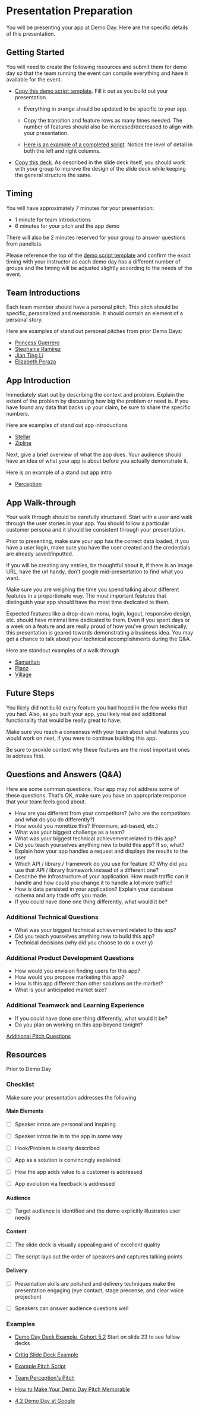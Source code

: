 # Presentation Preparation

You will be presenting your app at Demo Day. Here are the specific details of this presentation.

## Getting Started

You will need to create the following resources and submit them for demo day so that the team running the event can compile everything and have it available for the event. 

- [Copy this demo script template](https://docs.google.com/document/d/1GfQLWbsKBKP5hN3tDrQu6d7l85Lq8xEzX9Te9vQoUtE/edit). Fill it out as you build out your presentation. 
    - Everything in orange should be updated to be specific to your app. 
    - Copy the transition and feature rows as many times needed. The number of features should also be increased/decreased to align with your presentation. 

  - [Here is an example of a completed script](https://docs.google.com/document/d/1_X4-JCg2YglDaWIxCB2p_XRJLffN2XYp05Gq7Kxw1NE/edit). Notice the level of detail in both the left and right columns.

- [Copy this deck](https://docs.google.com/presentation/d/1qXb3uDrNxSmzV5vTvHsLBptH0cKqL9Dy4QfyDILsFlM/edit#slide=id.g6c1b6be0e1_0_0). As described in the slide deck itself, you should work with your group to improve the design of the slide deck while keeping the general structure the same. 

## Timing

You will have approximately 7 minutes for your presentation:

- 1 minute for team introductions
- 6 minutes for your pitch and the app demo

There will also be 2 minutes reserved for your group to answer questions from panelists.

Please reference the top of the [demo script template](https://docs.google.com/document/d/1GfQLWbsKBKP5hN3tDrQu6d7l85Lq8xEzX9Te9vQoUtE/edit) and confirm the exact timing with your instructor as each demo day has a different number of groups and the timing will be adjusted slightly according to the needs of the event. 

## Team Introductions

Each team member should have a personal pitch. This pitch should be specific, personalized and memorable. It should contain an element of a personal story.

Here are examples of stand out personal pitches from prior Demo Days:

- [Princess Guerrero](https://youtu.be/rFtlhau003o?t=1263)
- [Stephanie Ramirez](https://youtu.be/weOyHa_LY10?t=2710)
- [Jian Ting Li](https://youtu.be/weOyHa_LY10?t=3835)
- [Elizabeth Peraza](https://youtu.be/weOyHa_LY10?t=5070)

## App Introduction

Immediately start out by describing the context and problem. Explain the extent of the problem by discussing how big the problem or need is. If you have found any data that backs up your claim, be sure to share the specific numbers.

Here are examples of stand out app introductions

- [Stellar](https://youtu.be/weOyHa_LY10?t=1686)
- [Zipline](https://youtu.be/weOyHa_LY10?t=2260)

Next, give a brief overview of what the app does. Your audience should have an idea of what your app is about before you actually demonstrate it.

Here is an example of a stand out app intro

- [Perception](https://youtu.be/weOyHa_LY10?t=5141)

## App Walk-through

Your walk through should be carefully structured. Start with a user and walk through the user stories in your app. You should follow a particular customer persona and it should be consistent through your presentation.

Prior to presenting, make sure your app has the correct data loaded, if you have a user login, make sure you have the user created and the credentials are already saved/inputted.

If you will be creating any entries, be thoughtful about it, if there is an image URL, have the url handy, don't google mid-presentation to find what you want.

Make sure you are weighing the time you spend talking about different features in a proportionate way. The most important features that distinguish your app should have the most time dedicated to them.

Expected features like a drop-down menu, login, logout, responsive design, etc. should have minimal time dedicated to them. Even if you spent days or a week on a feature and are really proud of how you've grown technically, this presentation is geared towards demonstrating a business idea. You may get a chance to talk about your technical accomplishments during the Q&A.

Here are standout examples of a walk through

- [Samaritan](https://youtu.be/bCS2lJNGzlo?t=6042)
- [Planz](https://youtu.be/bCS2lJNGzlo?t=5442)
- [Village](https://youtu.be/plFIzWnm05E?t=1703)

## Future Steps

You likely did not build every feature you had hoped in the few weeks that you had. Also, as you built your app, you likely realized additional functionality that would be really great to have.

Make sure you reach a consensus with your team about what features you would work on next, if you were to continue building this app.

Be sure to provide context why these features are the most important ones to address first.

## Questions and Answers (Q&A)

Here are some common questions. Your app may not address some of these questions. That's OK, make sure you have an appropriate response that your team feels good about.

- How are you different from your competitors? (who are the competitors and what do you do differently?)
- How would you monetize this? (Freemium, ad-based, etc.)
- What was your biggest challenge as a team?
- What was your biggest technical achievement related to this app?
- Did you teach yourselves anything new to build this app? If so, what?
- Explain how your app handles a request and displays the results to the user
- Which API / library / framework do you use for feature X? Why did you use that API / library framework instead of a different one?
- Describe the infrastructure of your application. How much traffic can it handle and how could you change it to handle a lot more traffic?
- How is data persisted in your application? Explain your database schema and any trade offs you made.
- If you could have done one thing differently, what would it be?

### Additional Technical Questions

- What was your biggest technical achievement related to this app?
- Did you teach yourselves anything new to build this app?
- Technical decisions (why did you choose to do x over y)

### Additional Product Development Questions

- How would you envision finding users for this app?
- How would you propose marketing this app?
- How is this app different than other solutions on the market?
- What is your anticipated market size?

### Additional Teamwork and Learning Experience

- If you could have done one thing differently, what would it be?
- Do you plan on working on this app beyond tonight?

[Additional Pitch Questions](https://www.cleverism.com/startup-pitch-competition-questions/)

## Resources

Prior to Demo Day

### Checklist

Make sure your presentation addresses the following




#### Main Elements

- [ ] Speaker intros are personal and inspiring
- [ ] Speaker intros tie in to the app in some way
- [ ] Hook/Problem is clearly described
- [ ] App as a solution is convincingly explained
- [ ] How the app adds value to a customer is addressed
- [ ] App evolution via feedback is addressed


#### Audience 

- [ ] Target audience is identified and the demo explicitly illustrates user needs


#### Content

- [ ] The slide deck is visually appealing and of excellent quality
- [ ] The script lays out the order of speakers and captures talking points


#### Delivery  
- [ ] Presentation skills are polished and delivery techniques make the presentation engaging (eye contact, stage precense, and clear voice projection) 
- [ ] Speakers can answer audience questions well


### Examples

- [Demo Day Deck Example, Cohort 5.2](https://docs.google.com/presentation/d/1JQk7eRhzMRRz7_4v7Z5msz7gOGPDcN7yGu1n4vF58ZM/edit) Start on slide 23 to see fellow decks

- [Critiq Slide Deck Example](https://docs.google.com/presentation/d/1fle7PWLAhGBgeCrDxfH6fpAYuIu3zT88yP2uN3gvDcw/edit#slide=id.g1cff4d9007_3_0)

- [Example Pitch Script](https://docs.google.com/document/d/1_X4-JCg2YglDaWIxCB2p_XRJLffN2XYp05Gq7Kxw1NE/edit)

- [Team Perception's Pitch](https://www.youtube.com/watch?v=weOyHa_LY10&t=4997s)

- [How to Make Your Demo Day Pitch Memorable](https://www.youtube.com/watch?v=7u0cKqRPYhY)

- [4.2 Demo Day at Google](https://www.youtube.com/watch?v=bCS2lJNGzlo)
